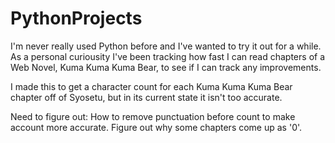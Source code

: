 # PythonProjects

I'm never really used Python before and I've wanted to try it out for a while. 
As a personal curiousity I've been tracking how fast I can read chapters of a Web Novel, Kuma Kuma Kuma Bear, to see if I can track any improvements.

I made this to get a character count for each Kuma Kuma Kuma Bear chapter off of Syosetu, but in its current state it isn't too accurate.

Need to figure out:
  How to remove punctuation before count to make account more accurate.
  Figure out why some chapters come up as '0'.
